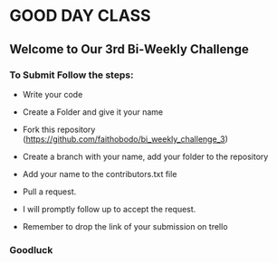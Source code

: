 # GOOD DAY CLASS

## Welcome to Our 3rd Bi-Weekly Challenge

### To Submit Follow the steps:

* Write your code

* Create a Folder and give it your name

* Fork this repository (https://github.com/faithobodo/bi_weekly_challenge_3)

* Create a branch with your name, add your folder to the repository

* Add your name to the contributors.txt file

* Pull a request.

* I will promptly follow up to accept the request.

* Remember to drop the link of your submission on trello

### Goodluck


```python

```
